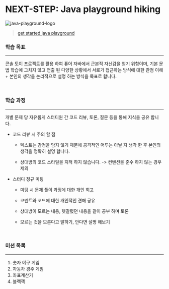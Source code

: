 # NEXT-STEP: Java playground hiking

![java-playground-logo](https://github.com/LgDNet/.github/assets/118493627/f8aaf5be-e6bc-4ff6-9955-b2e5a0795da0)

> [get started java playground](https://edu.nextstep.camp/s/RFY359FE)


### 학습 목표
---

콘솔 토이 프로젝트를 활용 하여 퓨어 자바에서 근본적 자신감을 얻기 위함이며, 기본 문법 학습에 그치지 않고 연출 된 다양한 상황에서 서로가 접근하는 방식에 대한 관점 이해 + 본인의 생각을 논리적으로 설명 하는 방식을 목표로 합니다.

<br>

### 학습 과정
---
개별 문제 당 자유롭게 스터디원 간 코드 리뷰, 토론, 질문 등을 통해 지식을 공유 합니다.

* 코드 리뷰 시 주의 할 점
    - 텍스트는 감정을 담지 않기 때문에 공격적인 어투는 아닐 지 생각 한 후 본인의 생각을 명확히 설명 합니다.
    
    - 상대방의 코드 스타일을 지적 하지 않습니다. -> 컨벤션을 준수 하지 않는 경우 제외


* 스터디 정규 미팅
    - 미팅 시 문제 풀이 과정에 대한 개인 회고

    - 코멘트와 코드에 대한 개인적인 견해 공유

    - 상대방이 모르는 내용, 헷갈렸던 내용을 같이 공부 하며 토론

    - 모르는 것을 모른다고 말하기, 안다면 설명 해보기

<br>

### 미션 목록
---

1. 숫자 야구 게임
2. 자동차 경주 게임
3. 좌표계산기
4. 블랙잭
